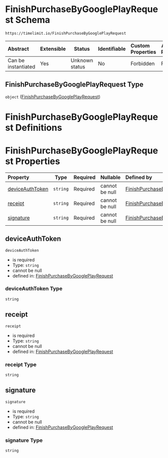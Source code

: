 # FinishPurchaseByGooglePlayRequest Schema

```txt
https://timelimit.io/FinishPurchaseByGooglePlayRequest
```




| Abstract            | Extensible | Status         | Identifiable | Custom Properties | Additional Properties | Access Restrictions | Defined In                                                                                                            |
| :------------------ | ---------- | -------------- | ------------ | :---------------- | --------------------- | ------------------- | --------------------------------------------------------------------------------------------------------------------- |
| Can be instantiated | Yes        | Unknown status | No           | Forbidden         | Forbidden             | none                | [FinishPurchaseByGooglePlayRequest.schema.json](FinishPurchaseByGooglePlayRequest.schema.json "open original schema") |

## FinishPurchaseByGooglePlayRequest Type

`object` ([FinishPurchaseByGooglePlayRequest](finishpurchasebygoogleplayrequest.md))

# FinishPurchaseByGooglePlayRequest Definitions

# FinishPurchaseByGooglePlayRequest Properties

| Property                            | Type     | Required | Nullable       | Defined by                                                                                                                                                                                     |
| :---------------------------------- | -------- | -------- | -------------- | :--------------------------------------------------------------------------------------------------------------------------------------------------------------------------------------------- |
| [deviceAuthToken](#deviceAuthToken) | `string` | Required | cannot be null | [FinishPurchaseByGooglePlayRequest](finishpurchasebygoogleplayrequest-properties-deviceauthtoken.md "https&#x3A;//timelimit.io/FinishPurchaseByGooglePlayRequest#/properties/deviceAuthToken") |
| [receipt](#receipt)                 | `string` | Required | cannot be null | [FinishPurchaseByGooglePlayRequest](finishpurchasebygoogleplayrequest-properties-receipt.md "https&#x3A;//timelimit.io/FinishPurchaseByGooglePlayRequest#/properties/receipt")                 |
| [signature](#signature)             | `string` | Required | cannot be null | [FinishPurchaseByGooglePlayRequest](finishpurchasebygoogleplayrequest-properties-signature.md "https&#x3A;//timelimit.io/FinishPurchaseByGooglePlayRequest#/properties/signature")             |

## deviceAuthToken




`deviceAuthToken`

-   is required
-   Type: `string`
-   cannot be null
-   defined in: [FinishPurchaseByGooglePlayRequest](finishpurchasebygoogleplayrequest-properties-deviceauthtoken.md "https&#x3A;//timelimit.io/FinishPurchaseByGooglePlayRequest#/properties/deviceAuthToken")

### deviceAuthToken Type

`string`

## receipt




`receipt`

-   is required
-   Type: `string`
-   cannot be null
-   defined in: [FinishPurchaseByGooglePlayRequest](finishpurchasebygoogleplayrequest-properties-receipt.md "https&#x3A;//timelimit.io/FinishPurchaseByGooglePlayRequest#/properties/receipt")

### receipt Type

`string`

## signature




`signature`

-   is required
-   Type: `string`
-   cannot be null
-   defined in: [FinishPurchaseByGooglePlayRequest](finishpurchasebygoogleplayrequest-properties-signature.md "https&#x3A;//timelimit.io/FinishPurchaseByGooglePlayRequest#/properties/signature")

### signature Type

`string`
